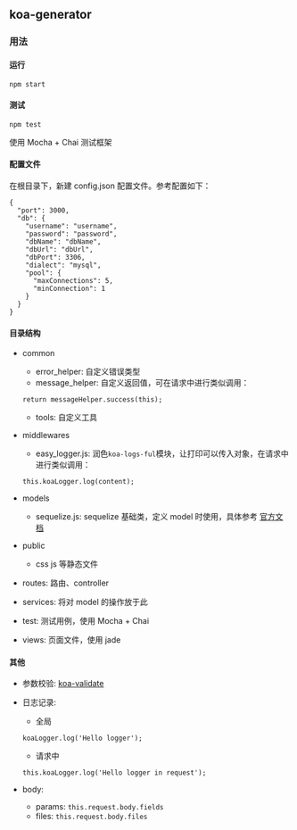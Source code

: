 ## koa-generator

### 用法

#### 运行
```
npm start
```

#### 测试
```
npm test
```
使用 Mocha + Chai 测试框架

#### 配置文件
在根目录下，新建 config.json 配置文件。参考配置如下：
```
{
  "port": 3000,
  "db": {
    "username": "username",
    "password": "password",
    "dbName": "dbName",
    "dbUrl": "dbUrl",
    "dbPort": 3306,
    "dialect": "mysql",
    "pool": {
      "maxConnections": 5,
      "minConnection": 1
    }
  }
}
```



#### 目录结构
- common
  - error_helper: 自定义错误类型
  - message_helper: 自定义返回值，可在请求中进行类似调用：
  ```
  return messageHelper.success(this);
  ```
  - tools: 自定义工具

- middlewares
  - easy_logger.js: 润色`koa-logs-ful`模块，让打印可以传入对象，在请求中进行类似调用：
  ```
  this.koaLogger.log(content);
  ```

- models
  - sequelize.js: sequelize 基础类，定义 model 时使用，具体参考 [官方文档](http://sequelizejs.com/)

- public
  - css js 等静态文件

- routes: 路由、controller

- services: 将对 model 的操作放于此

- test: 测试用例，使用 Mocha + Chai

- views: 页面文件，使用 jade



#### 其他
- 参数校验: [koa-validate](https://github.com/RocksonZeta/koa-validate)

- 日志记录:
  - 全局
  ```
  koaLogger.log('Hello logger');
  ```
  - 请求中
  ```
  this.koaLogger.log('Hello logger in request');
  ```

- body:
  - params: `this.request.body.fields`
  - files: `this.request.body.files`
